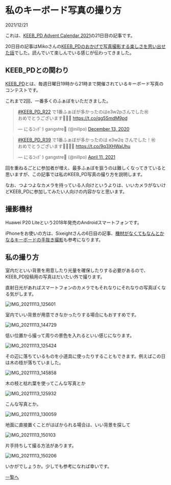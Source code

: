 # 私のキーボード写真の撮り方

2021/12/21

これは、[KEEB_PD Advent Calendar 2021](https://adventar.org/calendars/6470)の21日目の記事です。

20日目の記事はMikoさんの[KEEB_PDのおかげで写真撮影する楽しさを思い出せた話](https://miko.info/keeb_pd_2021)でした。読んでいて楽しんでいる感じが伝わってきました。

## KEEB_PDとの関わり

[KEEB_PD](https://twitter.com/search?q=%23KEEB_PD)とは、毎週日曜日19時から21時まで開催されているキーボード写真のコンテストです。

これまで2回、一番多くのふぁぼをいただきました。

<blockquote class="twitter-tweet"><p lang="ja" dir="ltr"><a href="https://twitter.com/hashtag/KEEB_PD_R22?src=hash&amp;ref_src=twsrc%5Etfw">#KEEB_PD_R22</a> で1番ふぁぼが多かったのはe3w2pさんでした㊗️<br>おめでとうございます🎉🎉🎉 <a href="https://t.co/qg5SmdM9pd">https://t.co/qg5SmdM9pd</a></p>&mdash; にるｺｯﾎﾟﾗ gangstre🐶 (@nillpo) <a href="https://twitter.com/nillpo/status/1338091417181175810?ref_src=twsrc%5Etfw">December 13, 2020</a></blockquote> <script async src="https://platform.twitter.com/widgets.js" charset="utf-8"></script>
<blockquote class="twitter-tweet"><p lang="ja" dir="ltr"><a href="https://twitter.com/hashtag/KEEB_PD_R39?src=hash&amp;ref_src=twsrc%5Etfw">#KEEB_PD_R39</a> で1番ふぁぼが多かったのは e3w2q さんでした！㊗️<br>おめでとうございます🍾🎉🎈🎊 <a href="https://t.co/9q3XHWaUhu">https://t.co/9q3XHWaUhu</a></p>&mdash; にるｺｯﾎﾟﾗ gangstre🐶 (@nillpo) <a href="https://twitter.com/nillpo/status/1381215613641613320?ref_src=twsrc%5Etfw">April 11, 2021</a></blockquote> <script async src="https://platform.twitter.com/widgets.js" charset="utf-8"></script>
回を重ねるごとに参加者が増え、最多ふぁぼを狙うのは難しくなってきていると思いますが、この記事では私のKEEB_PD写真の撮り方を説明します。

なお、つよつよなカメラを持っている人向けというよりは、いいカメラがないけどKEEB_PDに参加してみたい人向けの内容かなと思います。

## 撮影機材

Huawei P20 Liteという2018年発売のAndroidスマートフォンです。

iPhoneをお使いの方は、Sixeightさんの6日目の記事、[機材がなくてもなんとかなるキーボードの手抜き撮影](https://blog.nishimu.land/entry/2021/12/06/033242)も参考になります。

## 私の撮り方

室内だといい背景を用意したり光量を確保したりする必要があるので、KEEB_PD投稿用の写真はだいたい外で撮ります。

直射日光があればスマートフォンのカメラでもそれなりにそれなりの写真ぽくなる気がします。

![IMG_20211113_125601](IMG_20211113_125601.jpg)

室内でいい背景が用意できなかったりする場合にもおすすめです。

![IMG_20211113_144729](IMG_20211113_144729.jpg)

低い位置から撮って周りの景色を入れるといい感じになります。

![IMG_20211113_125424](IMG_20211113_125424.jpg)

その辺に落ちているものを小道具に使ったりすることもできます。例えばこの日は木の枝が落ちていました。

![IMG_20211113_145858](IMG_20211113_145858.jpg)

木の枝と枯れ葉を使ってこんな写真とか

![IMG_20211113_125932](IMG_20211113_125932.jpg)

こんな写真とか。

![IMG_20211113_130059](IMG_20211113_130059.jpg)

地面に直接置くことがはばかられる場合は、いい背景を探して

![IMG_20211113_150103](IMG_20211113_150103.jpg)

片手持ちして撮る方法があります。

![IMG_20211113_150206](IMG_20211113_150206.jpg)

いかがでしょうか。少しでも参考になれば幸いです。

[一覧へ](../)

